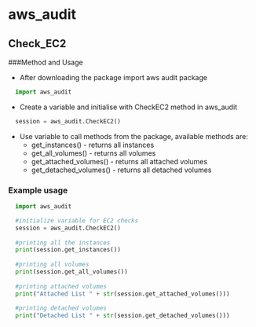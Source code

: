 # aws_audit
## Check_EC2

###Method and Usage

* After downloading the package import aws audit package
```python
  import aws_audit
```
* Create a variable and initialise with CheckEC2 method in aws_audit
```python
  session = aws_audit.CheckEC2()
```
* Use variable to call methods from the package, available methods are:
  * get_instances() - returns all instances
  * get_all_volumes() - returns all volumes
  * get_attached_volumes() - returns all attached volumes
  * get_detached_volumes() - returns all detached volumes

### Example usage

```python
  import aws_audit

  #initialize variable for EC2 checks
  session = aws_audit.CheckEC2()
  
  #printing all the instances
  print(session.get_instances())
  
  #printing all volumes
  print(session.get_all_volumes())
  
  #printing attached volumes
  print("Attached List " + str(session.get_attached_volumes()))
  
  #printing detached volumes
  print("Detached List " + str(session.get_detached_volumes()))

```